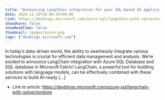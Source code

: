 ```yaml
---
title: "Announcing LangChain integration for your SQL-based AI applications"
date: 2024-11-19T16:00:33+00:00
link: https://devblogs.microsoft.com/azure-sql/langchain-with-sqlvectorstore
showShare: false
showReadTime: false
thumbnail: images/azure.png
tags: ["devblogs.microsoft.com"]
---
```

In today’s data-driven world, the ability to seamlessly integrate various technologies is crucial for efficient data management and analysis. We’re excited to announce LangChain integration with Azure SQL Database and SQL database in Microsoft Fabric! LangChain, a powerful tool for building solutions with language models, can be effectively combined with these services to build AI-ready […]

- Link to article: https://devblogs.microsoft.com/azure-sql/langchain-with-sqlvectorstore